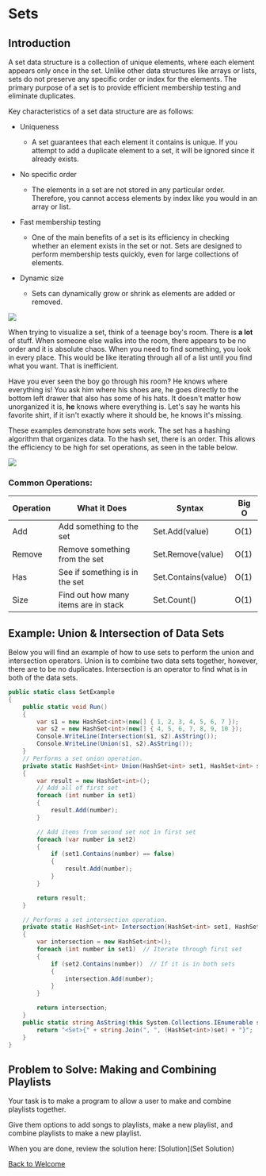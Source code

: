 # Sets

## Introduction
A set data structure is a collection of unique elements, where each element appears only once in the set. Unlike other data structures like arrays or lists, sets do not preserve any specific order or index for the elements. The primary purpose of a set is to provide efficient membership testing and eliminate duplicates.

Key characteristics of a set data structure are as follows:

* Uniqueness 
  * A set guarantees that each element it contains is unique. If you attempt to add a duplicate element to a set, it will be ignored since it already exists.

* No specific order 
  * The elements in a set are not stored in any particular order. Therefore, you cannot access elements by index like you would in an array or list.

* Fast membership testing
  * One of the main benefits of a set is its efficiency in checking whether an element exists in the set or not. Sets are designed to perform membership tests quickly, even for large collections of elements.

* Dynamic size 
  * Sets can dynamically grow or shrink as elements are added or removed.

![](https://media.geeksforgeeks.org/wp-content/uploads/20230504134511/insert.png)

When trying to visualize a set, think of a teenage boy's room. There is **a lot** of stuff. When someone else walks into the room, there appears to be no order and it is absolute chaos.
When you need to find something, you look in every place. This would be like iterating through all of a list until you find what you want. That is inefficient. 

Have you ever seen the boy go through his room? He knows where everything is! You ask him where his shoes are, he goes directly to the bottom left drawer that also has some of his hats. 
It doesn't matter how unorganized it is, **he** knows where everything is. Let's say he wants his favorite shirt, if it isn't exactly where it should be, he knows it's missing.

These examples demonstrate how sets work. The set has a hashing algorithm that organizes data. To the hash set, there is an order. This allows the efficiency to be high for set operations, as seen in the table below. 

![](https://previews.123rf.com/images/klotz/klotz1809/klotz180900006/107715037-cluttered-messy-teenage-boys-bedroom-with-piles-of-clothes-music-and-sports-equipment.jpg)

### Common Operations:

| Operation | What it Does                                     | Syntax               | Big O  |
|-----------|--------------------------------------------------|----------------------|--------|
| Add       | Add something to the set                         | Set.Add(value)       | O(1)   |
| Remove    | Remove something from the set                    | Set.Remove(value)    | O(1)   |
| Has       | See if something is in the set                   | Set.Contains(value)  | O(1)   |
| Size      | Find out how many items are in stack             | Set.Count()          | O(1)   |


## Example: Union & Intersection of Data Sets

Below you will find an example of how to use sets to perform the union and intersection operators.
Union is to combine two data sets together, however, there are to be no duplicates. Intersection is an operator to find what is in both of the data sets.

```csharp
public static class SetExample
{
    public static void Run()
    { 
        var s1 = new HashSet<int>(new[] { 1, 2, 3, 4, 5, 6, 7 });
        var s2 = new HashSet<int>(new[] { 4, 5, 6, 7, 8, 9, 10 });
        Console.WriteLine(Intersection(s1, s2).AsString()); 
        Console.WriteLine(Union(s1, s2).AsString()); 
    }
    // Performs a set union operation.
    private static HashSet<int> Union(HashSet<int> set1, HashSet<int> set2)
    {
        var result = new HashSet<int>();
        // Add all of first set
        foreach (int number in set1)
        {
            result.Add(number);
        }

        // Add items from second set not in first set
        foreach (var number in set2)
        {
            if (set1.Contains(number) == false)
            {
                result.Add(number);
            }
        }

        return result;
    }

    // Performs a set intersection operation.
    private static HashSet<int> Intersection(HashSet<int> set1, HashSet<int> set2)
    {
        var intersection = new HashSet<int>();
        foreach (int number in set1)  // Iterate through first set
        {
            if (set2.Contains(number))  // If it is in both sets
            {
                intersection.Add(number);
            }
        }

        return intersection;
    }
    public static string AsString(this System.Collections.IEnumerable set) {
        return "<Set>{" + string.Join(", ", (HashSet<int>)set) + "}";
    }
}
```

## Problem to Solve: Making and Combining Playlists
Your task is to make a program to allow a user to make and combine playlists together. 

Give them options to add songs to playlists, make a new playlist, and combine playlists to make a new playlist. 

When you are done, review the solution here: [Solution](Set Solution)

[Back to Welcome](0-Welcome.md)